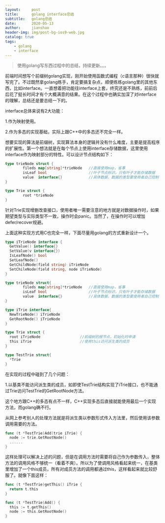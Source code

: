 ```yaml
---
layout:     post
title:      golang interface总结
subtitle:   golang总结
date:       2020-05-13
author:     jianshao
header-img: img/post-bg-ios9-web.jpg
catalog: true
tags:
    - golang
    - interface
---
```


>使用golang写东西过程中的总结，持续更新。。。

前端时间想写个前缀树golang实现，刚开始使用函数式编程（c语言那种）很快就写完了。不过既然拿golang练手，肯定要搞复杂点，顺便练练golang里的其他东西，比如interface。一直想着把功能往interface上套，终究还是不熟练，前前后后花了挺长时间才有个大概满意的结果。在这个过程中也确实加深了对interface的理解，总结还是要总结一下的。

interface总体来说有2大功能：

1.作为映射使用。

2.作为多态的实现基础，实际上跟C++中的多态还不完全一样。



想要实现的算法是前缀树，实现算法本身的逻辑并没有什么难度，主要是提高程序的扩展性。第一个想法就是在每个节点上使用interface存储数据，这里使用interface作为映射部分的特性。可以设计节点结构如下：

```go
type trieNode struct {
		fileds map[string]*trieNode   //直接使用map，省事
		isLeaf bool                   //叶子节点标识，只有叶子才能存储数据
		value  interface{}            //具体数据，数据的类型要使用者自己控制
}

type Trie struct {
		root *trieNode
}
```
针对Trie实现增删改查接口，使用者唯一需要注意的地方就是对数据操作时，如果期望类型与实际类型不一致，操作时会panic。当然了，在操作时可以增加defer/recover规避。



上面这种实现方式用C也完全一样，下面尽量用golang的方式重新设计一个。

```go
type iTrieNode interface {
  GetValue() interface{}
  SetValue(v interface{})
  IsLeafNode() bool
  SetLeafNode()
  GetChildNode(field string) iTrieNode
  SetChileNode(field string, node iTrieNode)
}

type trieNode struct{
		fileds map[string]*trieNode   //直接使用map，省事
		isLeaf bool                   //叶子节点标识，只有叶子才能存储数据
		value  interface{}            //具体数据，数据的类型要使用者自己控制
}

type iTrie interface{
  NewTrieNode() iTrieNode
  GetRootNode() iTrieNode
}

type Trie struct {
  root iTrieNode                  //前缀树的根节点，初始化时申请
  this iTrie                      //使用this访问派生类的成员
}

type TestTrie struct{
  *Trie
}
```

在实现的过程中碰到了几个问题：

1.以基类不能访问派生类的成员，如即使TestTrie结构实现了iTrie接口，也不能通过Trie访问TestTrie的GetRootNode方法。

这个地方跟C++的多态有点不一样，C++实现多态后直接就能使用最后一个实现方法，而golang确不行。

从网上参考别人的处理方法就是将派生类以参数形式传入方法里，然后使用该参数调用需要的方法。

```go
func (t *TestTrie)Add(trie iTrie) {
  node := trie.GetRootNode()
  ......
}
```

这样处理可以解决上述的问题，但是在调用方法时需要将自己作为参数传入，整体方法的调用风格不够统一（看着不爽）。所以为了使调用风格看起来统一，在基类里增加了一个this成员，所有对成员方法的调用都通过this，这样看起来就比较舒服了。就像下面这样：

```go
func (t *TestTrie)getThis() iTrie {
  return t.this
}

func (t *TestTrie)Add() {
  this := t.getThis()
  node := this.GetRootNode()
}
```


